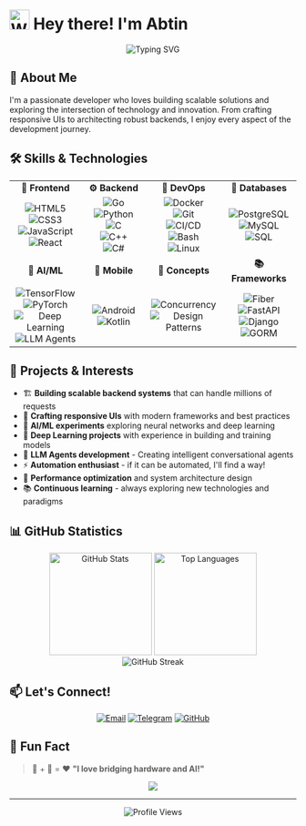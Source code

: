 # <img src="https://raw.githubusercontent.com/Tarikul-Islam-Anik/Animated-Fluent-Emojis/master/Emojis/Hand%20gestures/Waving%20Hand.png" alt="Waving Hand" width="35" height="35" /> Hey there! I'm Abtin

<div align="center">
  <img src="https://readme-typing-svg.demolab.com?font=Fira+Code&pause=1000&color=2F81F7&center=true&vCenter=true&width=435&lines=Full+Stack+Developer;AI%2FML+Enthusiast;Mobile+App+Developer;Always+learning+new+things" alt="Typing SVG" />
</div>

## 🎯 About Me

I'm a passionate developer who loves building scalable solutions and exploring the intersection of technology and innovation. From crafting responsive UIs to architecting robust backends, I enjoy every aspect of the development journey.

## 🛠️ Skills & Technologies

<table align="center">
  <tr>
    <td align="center" width="150">
      <strong>🎨 Frontend</strong>
    </td>
    <td align="center" width="150">
      <strong>⚙️ Backend</strong>
    </td>
    <td align="center" width="150">
      <strong>🚀 DevOps</strong>
    </td>
    <td align="center" width="150">
      <strong>💾 Databases</strong>
    </td>
  </tr>
  <tr>
    <td align="center">
      <img src="https://img.shields.io/badge/HTML5-E34F26?style=for-the-badge&logo=html5&logoColor=white" alt="HTML5"/><br>
      <img src="https://img.shields.io/badge/CSS3-1572B6?style=for-the-badge&logo=css3&logoColor=white" alt="CSS3"/><br>
      <img src="https://img.shields.io/badge/JavaScript-F7DF1E?style=for-the-badge&logo=javascript&logoColor=black" alt="JavaScript"/><br>
      <img src="https://img.shields.io/badge/React-20232A?style=for-the-badge&logo=react&logoColor=61DAFB" alt="React"/>
    </td>
    <td align="center">
      <img src="https://img.shields.io/badge/Go-00ADD8?style=for-the-badge&logo=go&logoColor=white" alt="Go"/><br>
      <img src="https://img.shields.io/badge/Python-3776AB?style=for-the-badge&logo=python&logoColor=white" alt="Python"/><br>
      <img src="https://img.shields.io/badge/C-00599C?style=for-the-badge&logo=c&logoColor=white" alt="C"/><br>
      <img src="https://img.shields.io/badge/C%2B%2B-00599C?style=for-the-badge&logo=c%2B%2B&logoColor=white" alt="C++"/><br>
      <img src="https://img.shields.io/badge/C%23-239120?style=for-the-badge&logo=c-sharp&logoColor=white" alt="C#"/>
    </td>
    <td align="center">
      <img src="https://img.shields.io/badge/Docker-2496ED?style=for-the-badge&logo=docker&logoColor=white" alt="Docker"/><br>
      <img src="https://img.shields.io/badge/Git-F05032?style=for-the-badge&logo=git&logoColor=white" alt="Git"/><br>
      <img src="https://img.shields.io/badge/CI%2FCD-2088FF?style=for-the-badge&logo=github-actions&logoColor=white" alt="CI/CD"/><br>
      <img src="https://img.shields.io/badge/Bash-4EAA25?style=for-the-badge&logo=gnu-bash&logoColor=white" alt="Bash"/><br>
      <img src="https://img.shields.io/badge/Linux-FCC624?style=for-the-badge&logo=linux&logoColor=black" alt="Linux"/>
    </td>
    <td align="center">
      <img src="https://img.shields.io/badge/PostgreSQL-316192?style=for-the-badge&logo=postgresql&logoColor=white" alt="PostgreSQL"/><br>
      <img src="https://img.shields.io/badge/MySQL-005C84?style=for-the-badge&logo=mysql&logoColor=white" alt="MySQL"/><br>
      <img src="https://img.shields.io/badge/SQL-4479A1?style=for-the-badge&logo=amazon-dynamodb&logoColor=white" alt="SQL"/>
    </td>
  </tr>
  <tr>
    <td align="center" width="150">
      <strong>🤖 AI/ML</strong>
    </td>
    <td align="center" width="150">
      <strong>📱 Mobile</strong>
    </td>
    <td align="center" width="150">
      <strong>🧠 Concepts</strong>
    </td>
    <td align="center" width="150">
      <strong>📚 Frameworks</strong>
    </td>
  </tr>
  <tr>
    <td align="center">
      <img src="https://img.shields.io/badge/TensorFlow-FF6F00?style=for-the-badge&logo=tensorflow&logoColor=white" alt="TensorFlow"/><br>
      <img src="https://img.shields.io/badge/PyTorch-EE4C2C?style=for-the-badge&logo=pytorch&logoColor=white" alt="PyTorch"/><br>
      <img src="https://img.shields.io/badge/Deep_Learning-FF6F61?style=for-the-badge&logoColor=white" alt="Deep Learning"/><br>
      <img src="https://img.shields.io/badge/LLM_Agents-8B5CF6?style=for-the-badge&logoColor=white" alt="LLM Agents"/>
    </td>
    <td align="center">
      <img src="https://img.shields.io/badge/Android-3DDC84?style=for-the-badge&logo=android&logoColor=white" alt="Android"/><br>
      <img src="https://img.shields.io/badge/Kotlin-0095D5?&style=for-the-badge&logo=kotlin&logoColor=white" alt="Kotlin"/>
    </td>
    <td align="center">
      <img src="https://img.shields.io/badge/Concurrency-4B8BBE?style=for-the-badge&logoColor=white" alt="Concurrency"/><br>
      <img src="https://img.shields.io/badge/Design_Patterns-02569B?style=for-the-badge&logoColor=white" alt="Design Patterns"/>
    </td>
    <td align="center">
      <img src="https://img.shields.io/badge/Fiber-00ACD7?style=for-the-badge&logo=go&logoColor=white" alt="Fiber"/><br>
      <img src="https://img.shields.io/badge/FastAPI-009688?style=for-the-badge&logo=fastapi&logoColor=white" alt="FastAPI"/><br>
      <img src="https://img.shields.io/badge/Django-092E20?style=for-the-badge&logo=django&logoColor=white" alt="Django"/><br>
      <img src="https://img.shields.io/badge/GORM-00ADD8?style=for-the-badge&logo=go&logoColor=white" alt="GORM"/>
    </td>
  </tr>
</table>

## 🚀 Projects & Interests

<div align="left">
  
- 🏗️ **Building scalable backend systems** that can handle millions of requests
- 🎨 **Crafting responsive UIs** with modern frameworks and best practices
- 🤖 **AI/ML experiments** exploring neural networks and deep learning
- 🧠 **Deep Learning projects** with experience in building and training models
- 🤝 **LLM Agents development** - Creating intelligent conversational agents
- ⚡ **Automation enthusiast** - if it can be automated, I'll find a way!
- 🔧 **Performance optimization** and system architecture design
- 📚 **Continuous learning** - always exploring new technologies and paradigms

</div>

## 📊 GitHub Statistics

<div align="center">
  <img src="https://github-readme-stats.vercel.app/api?username=abtin81badie&show_icons=true&count_private=true&theme=tokyonight&hide_border=true&bg_color=0D1117" alt="GitHub Stats" height="180"/>
  <img src="https://github-readme-stats.vercel.app/api/top-langs/?username=abtin81badie&layout=compact&theme=tokyonight&hide_border=true&bg_color=0D1117" alt="Top Languages" height="180"/>
</div>

<div align="center">
  <img src="https://github-readme-streak-stats.herokuapp.com/?user=abtin81badie&theme=tokyonight&hide_border=true&background=0D1117" alt="GitHub Streak" />
</div>

## 📫 Let's Connect!

<div align="center">
  
[![Email](https://img.shields.io/badge/Email-D14836?style=for-the-badge&logo=gmail&logoColor=white)](mailto:abtinbadiee81@gmail.com)
[![Telegram](https://img.shields.io/badge/Telegram-2CA5E0?style=for-the-badge&logo=telegram&logoColor=white)](https://t.me/Abtin_003)
[![GitHub](https://img.shields.io/badge/GitHub-100000?style=for-the-badge&logo=github&logoColor=white)](https://github.com/abtin81badie)

</div>

## 🎯 Fun Fact

> 🤖 + 🔧 = ❤️ **"I love bridging hardware and AI!"**

<div align="center">
  <img src="https://capsule-render.vercel.app/api?type=waving&color=gradient&height=100&section=footer&animation=twinkling" />
</div>

---

<div align="center">
  <img src="https://komarev.com/ghpvc/?username=abtin81badie&style=flat-square&color=blue" alt="Profile Views"/>
</div>
